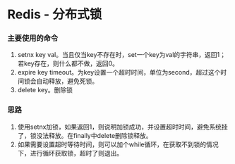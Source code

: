 # Redis - 分布式锁

### 主要使用的命令

1. setnx key val。当且仅当key不存在时，set一个key为val的字符串，返回1；若key存在，则什么都不做，返回0。
2. expire key timeout。为key设置一个超时时间，单位为second，超过这个时间锁会自动释放，避免死锁。
3. delete key。删除锁

### 思路

1. 使用setnx加锁，如果返回1，则说明加锁成功，并设置超时时间，避免系统挂了，锁没法释放。在finally中delete删除锁释放。
2. 如果需要设置超时等待时间，则可以加个while循环，在获取不到锁的情况下，进行循环获取锁，超时了则退出。

